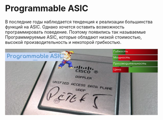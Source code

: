# Programmable ASIC

В последние годы наблюдается тенденция к реализации большинства функций на ASIC. Однако хочется оставить возможность программировать поведение. Поэтому появились так называемые Программируемые ASIC, которые обладают низкой стоимостью, высокой производительность и некоторой грибкостью.

![](../../.gitbook/assets/image%20%28165%29.png)

